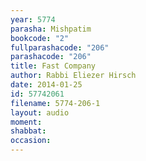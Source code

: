 ```yaml
---
year: 5774
parasha: Mishpatim
bookcode: "2"
fullparashacode: "206"
parashacode: "206"
title: Fast Company
author: Rabbi Eliezer Hirsch
date: 2014-01-25
id: 57742061
filename: 5774-206-1
layout: audio
moment: 
shabbat: 
occasion: 
---
```

